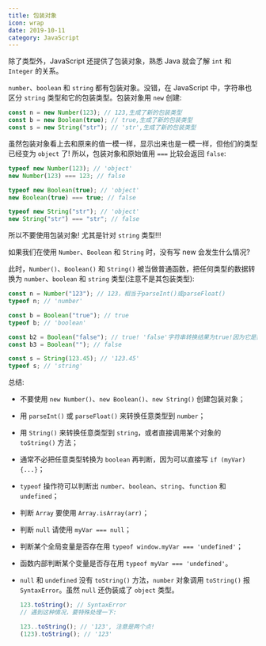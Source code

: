 ```yaml
---
title: 包装对象
icon: wrap
date: 2019-10-11
category: JavaScript
---
```


除了类型外，JavaScript 还提供了包装对象，熟悉 Java 就会了解 `int` 和 `Integer` 的关系。

`number`、`boolean` 和 `string` 都有包装对象。没错，在 JavaScript 中，字符串也区分 `string` 类型和它的包装类型。包装对象用 `new` 创建:

```js
const n = new Number(123); // 123,生成了新的包装类型
const b = new Boolean(true); // true,生成了新的包装类型
const s = new String("str"); // 'str',生成了新的包装类型
```

<!-- more -->

虽然包装对象看上去和原来的值一模一样，显示出来也是一模一样，但他们的类型已经变为 `object` 了! 所以，包装对象和原始值用 `===` 比较会返回 `false`:

```js
typeof new Number(123); // 'object'
new Number(123) === 123; // false

typeof new Boolean(true); // 'object'
new Boolean(true) === true; // false

typeof new String("str"); // 'object'
new String("str") === "str"; // false
```

所以不要使用包装对象! 尤其是针对 `string` 类型!!!

如果我们在使用 `Number`、`Boolean` 和 `String` 时，没有写 new 会发生什么情况?

此时，`Number()`、`Boolean()` 和 `String()` 被当做普通函数，把任何类型的数据转换为 `number`、`boolean` 和 `string` 类型(注意不是其包装类型):

```js
const n = Number("123"); // 123，相当于parseInt()或parseFloat()
typeof n; // 'number'

const b = Boolean("true"); // true
typeof b; // 'boolean'

const b2 = Boolean("false"); // true! 'false'字符串转换结果为true!因为它是非空字符串!
const b3 = Boolean(""); // false

const s = String(123.45); // '123.45'
typeof s; // 'string'
```

总结:

- 不要使用 `new Number()`、`new Boolean()`、`new String()` 创建包装对象；

- 用 `parseInt()` 或 `parseFloat()` 来转换任意类型到 `number`；

- 用 `String()` 来转换任意类型到 `string`，或者直接调用某个对象的 `toString()` 方法；

- 通常不必把任意类型转换为 `boolean` 再判断，因为可以直接写 `if (myVar) {...}`；

- `typeof` 操作符可以判断出 `number`、`boolean`、`string`、`function` 和 `undefined`；

- 判断 `Array` 要使用 `Array.isArray(arr)`；

- 判断 `null` 请使用 `myVar === null`；

- 判断某个全局变量是否存在用 `typeof window.myVar === 'undefined'`；

- 函数内部判断某个变量是否存在用 `typeof myVar === 'undefined'`。

- `null` 和 `undefined` 没有 `toString()` 方法，`number` 对象调用 `toString()` 报 `SyntaxError`。虽然 `null` 还伪装成了 `object` 类型。

  ```js
  123.toString(); // SyntaxError
  // 遇到这种情况，要特殊处理一下:

  123..toString(); // '123', 注意是两个点!
  (123).toString(); // '123'
  ```
